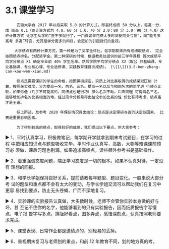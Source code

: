 # 3.1 课堂学习

         安徽大学自 2017 年以后采取 5.0 的计算方式，即最终成绩 50 分以上，每高一分，成 绩高 0.1（原计算方式为 4.0，60 分 1.0，70 分 2.0；80 分 3.0；90 分 4.0）这种计算方式 让学生从学的“差不多就行了，一门课如果花费太多时间反而会亏损”，向“能考多高考 多高”转变，尤其是学分更多的科目，会更加的引起我们的重视。 

        大学绩点有两种计算方式，第一种是为了奖学金评比，每学期期末所有成绩取绩点， 完全按照绩点排名，分配奖学金。第二种保研的时候，根据教务处提供的前三学年课程 首次成绩平均学分绩点 X1 确定专业前 40% 学生名单。然后学院平均学分绩点 X2（取公 共基础课、专业基础课、专业核心课、专业选修课、实践教育课首次成绩）。 [\[1\]](3.5-ben-zhang-can-kao-wen-xian.md) 

         绩点是需要保研的学生的命根，按照保研规定，实质上对比赛取得的成绩采取压制 计算，按照获奖难度，分为提高一名，两名，三名。提高一名以后与相同名次的同学进 行绩点比较，如果你低（几乎不可能高的，同绩点也是很巧）那么名次不动，后面同理 可得两名三名。能够增加排名的比赛相当的难，经过简单分析易得出结论参加比赛的性 价比有待考虑，绩点高才是王道。 

         综上所述，及参考 2020 年保研情况得出结论：绩点是决定保研与否的决定性因素， 比赛是重要影响因素。 

         为了得到较高的绩点，取得较好的成绩，我们提出以下要点，供大家参考： 

▶ 1、平时认真学习，积极做笔记，每学期开学就拿到期末考试题目，在学习的过程 中把相应知识点与题型吸收完毕。平时作业认真写，高数，大物等难课课前预习必 须做，课后习题也别漏。如果追求高绩点，读些额外参考书是基础操作。 

▶ 2、着重强调态度问题，端正学习态度是一切的根本。如果不认真对待，一定没有 理想的回报。 

▶ 3、和学长学姐保持良好关系，提前请教每年题型、题目变化。一般来说大部分考 试的题型和重点都不会有太大的变动，与学长学姐交流可以帮助我们在复习中更容 易找到要点，防止无头苍蝇、广而不深地复习。 

▶ 4、实验课的实验报告认真做，大多数时候，老师不会管你实验本身做的好与坏，甚 至记不住你的名字，他能够看到的只有实验报告，因而纸质报告字写慢点，电子报 告字写多点，排版好看点，图多弄点，感悟深刻点，认真按照老师要求完成。 

▶ 5、课堂表现、日常作业都是送绩点的，别轻易的丢掉。 

▶ 6、重视期末复习与老师划的重点，和前 12 年教育不同，划的地方真的考。

